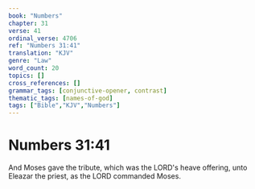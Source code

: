 ```yaml
---
book: "Numbers"
chapter: 31
verse: 41
ordinal_verse: 4706
ref: "Numbers 31:41"
translation: "KJV"
genre: "Law"
word_count: 20
topics: []
cross_references: []
grammar_tags: [conjunctive-opener, contrast]
thematic_tags: [names-of-god]
tags: ["Bible","KJV","Numbers"]
---
```


# Numbers 31:41

And Moses gave the tribute, which was the LORD's heave offering, unto Eleazar the priest, as the LORD commanded Moses.
